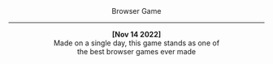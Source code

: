 <div align='center'>
  Browser Game
  
  ---

  __[Nov 14 2022]__  
  Made on a single day, this game stands as one of  
  the best browser games ever made
</div>
